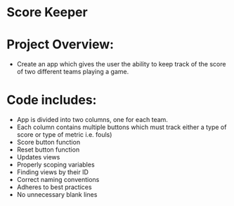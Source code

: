 # Score Keeper

# Project Overview:
- Create an app which gives the user the ability to keep track of the score of two different teams playing a game. 

# Code includes:
- App is divided into two columns, one for each team.
- Each column contains multiple buttons which must track either a type of score or type of metric i.e. fouls)
- Score button function
- Reset button function
- Updates views
- Properly scoping variables
- Finding views by their ID
- Correct naming conventions
- Adheres to best practices
- No unnecessary blank lines
